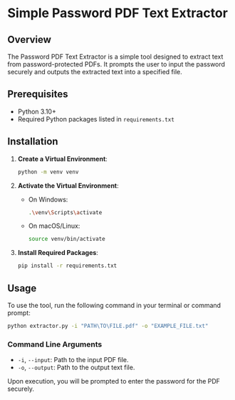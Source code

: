 
# Simple Password PDF Text Extractor

## Overview

The Password PDF Text Extractor is a simple tool designed to extract text from password-protected PDFs. It prompts the user to input the password securely and outputs the extracted text into a specified file.

## Prerequisites

- Python 3.10+
- Required Python packages listed in `requirements.txt`

## Installation

1. **Create a Virtual Environment**:

   ```bash
   python -m venv venv
   ```

2. **Activate the Virtual Environment**:
   - On Windows:

     ```bash
     .\venv\Scripts\activate
     ```

   - On macOS/Linux:

     ```bash
     source venv/bin/activate
     ```

3. **Install Required Packages**:

   ```bash
   pip install -r requirements.txt
   ```

## Usage

To use the tool, run the following command in your terminal or command prompt:

```bash
python extractor.py -i "PATH\TO\FILE.pdf" -o "EXAMPLE_FILE.txt"
```

### Command Line Arguments

- `-i`, `--input`: Path to the input PDF file.
- `-o`, `--output`: Path to the output text file.

Upon execution, you will be prompted to enter the password for the PDF securely.
